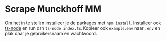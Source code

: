 # Scrape Munckhoff MM

Om het in te stellen installeer je de packages met `npm install`. Installeer ook [ts-node](https://www.npmjs.com/package/ts-node) en run dan `ts-node index.ts`. Kopieer ook `example.env` naar `.env` en plak daar je gebruikersnaam en wachtwoord.